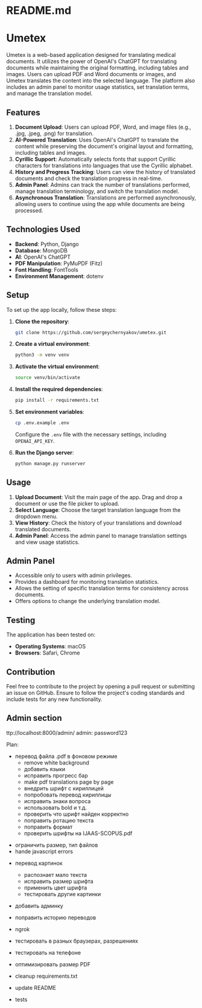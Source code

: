 # README.md

# Umetex

Umetex is a web-based application designed for translating medical documents. It utilizes the power of OpenAI's ChatGPT for translating documents while maintaining the original formatting, including tables and images. Users can upload PDF and Word documents or images, and Umetex translates the content into the selected language. The platform also includes an admin panel to monitor usage statistics, set translation terms, and manage the translation model.

## Features

1. **Document Upload**: Users can upload PDF, Word, and image files (e.g., .jpg, .jpeg, .png) for translation.
2. **AI-Powered Translation**: Uses OpenAI's ChatGPT to translate the content while preserving the document's original layout and formatting, including tables and images.
3. **Cyrillic Support**: Automatically selects fonts that support Cyrillic characters for translations into languages that use the Cyrillic alphabet.
4. **History and Progress Tracking**: Users can view the history of translated documents and check the translation progress in real-time.
5. **Admin Panel**: Admins can track the number of translations performed, manage translation terminology, and switch the translation model.
6. **Asynchronous Translation**: Translations are performed asynchronously, allowing users to continue using the app while documents are being processed.

## Technologies Used

- **Backend**: Python, Django
- **Database**: MongoDB
- **AI**: OpenAI's ChatGPT
- **PDF Manipulation**: PyMuPDF (Fitz)
- **Font Handling**: FontTools
- **Environment Management**: dotenv

## Setup

To set up the app locally, follow these steps:

1. **Clone the repository**:
    ```bash
    git clone https://github.com/sergeychernyakov/umetex.git
    ```
2. **Create a virtual environment**:
    ```bash
    python3 -m venv venv
    ```
3. **Activate the virtual environment**:
    ```bash
    source venv/bin/activate
    ```
4. **Install the required dependencies**:
    ```bash
    pip install -r requirements.txt
    ```
5. **Set environment variables**:
    ```bash
    cp .env.example .env
    ```
   Configure the `.env` file with the necessary settings, including `OPENAI_API_KEY`.

6. **Run the Django server**:
    ```bash
    python manage.py runserver
    ```

## Usage

1. **Upload Document**: Visit the main page of the app. Drag and drop a document or use the file picker to upload.
2. **Select Language**: Choose the target translation language from the dropdown menu.
3. **View History**: Check the history of your translations and download translated documents.
4. **Admin Panel**: Access the admin panel to manage translation settings and view usage statistics.

## Admin Panel

- Accessible only to users with admin privileges.
- Provides a dashboard for monitoring translation statistics.
- Allows the setting of specific translation terms for consistency across documents.
- Offers options to change the underlying translation model.

## Testing

The application has been tested on:
- **Operating Systems**: macOS
- **Browsers**: Safari, Chrome

## Contribution

Feel free to contribute to the project by opening a pull request or submitting an issue on GitHub. Ensure to follow the project's coding standards and include tests for any new functionality.


## Admin section
ttp://localhost:8000/admin/
admin: password123


Plan:
 - перевод файла .pdf в фоновом режиме
   + remove white background
   + добавить языки
   + исправить прогресс бар
   + make pdf translations page by page
   + внедрить шрифт с кириллицей
   + попробовать перевод кириллицы
   + исправить знаки вопроса
   + использовать bold и т.д.
   + проверить что шрифт найден корректно
   + поправить ротацию текста
   + поправить формат
   + проверить шрифты на IJAAS-SCOPUS.pdf
  + ограничить размер, тип файлов
  + hande javascript errors

  - перевод картинок
    + распознает мало текста
    + исправить размер шрифта
    + применить цвет шрифта
    + тестировать другие картинки

  - добавить админку
  - поправить историю переводов
  - ngrok


  - тестировать в разных браузерах, разрешениях
  - тестировать на телефоне
  - оптимизировать размер PDF

 - cleanup requirements.txt
 - update README
 - tests

